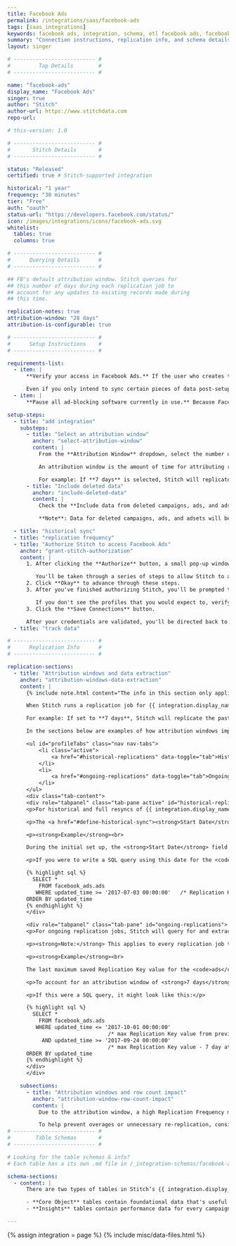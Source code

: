 ```yaml
---
title: Facebook Ads
permalink: /integrations/saas/facebook-ads
tags: [saas_integrations]
keywords: facebook ads, integration, schema, etl facebook ads, facebook ads etl
summary: "Connection instructions, replication info, and schema details for Stitch's Facebook Ads integration."
layout: singer

# -------------------------- #
#         Tap Details        #
# -------------------------- #

name: "facebook-ads"
display_name: "Facebook Ads"
singer: true
author: "Stitch"
author-url: https://www.stitchdata.com
repo-url: 

# this-version: 1.0

# -------------------------- #
#       Stitch Details       #
# -------------------------- #

status: "Released"
certified: true # Stitch-supported integration

historical: "1 year"
frequency: "30 minutes"
tier: "Free"
auth: "oauth"
status-url: "https://developers.facebook.com/status/"
icon: /images/integrations/icons/facebook-ads.svg
whitelist:
  tables: true
  columns: true

# -------------------------- #
#      Querying Details      #
# -------------------------- #

## FB's default attribution window. Stitch queries for
## this number of days during each replication job to
## account for any updates to existing records made during
## this time.

replication-notes: true
attribution-window: "28 days"
attribution-is-configurable: true

# -------------------------- #
#      Setup Instructions    #
# -------------------------- #

requirements-list:
  - item: |
      **Verify your access in Facebook Ads.** If the user who creates the integration has restricted permissions - meaning the user doesn't have access to all campaigns or ads - Stitch may encounter issues replicating data.

      Even if you only intend to sync certain pieces of data post-setup, the user completing the initial setup should still have full access.
  - item: |
      **Pause all ad-blocking software currently in use.** Because Facebook authentication uses pop ups, you may encounter issues if ad blockers aren't disabled during the setup.

setup-steps:
  - title: "add integration"
    substeps:
      - title: "Select an attribution window"
        anchor: "select-attribution-window"
        content: |
          From the **Attribution Window** dropdown, select the number of days you want Stitch to use when extracting data: **1 day, 7 days,** or **28 days**.

          An attribution window is the amount of time for attributing results to ads and the lookback period after those actions occur during which ad results are counted.

          For example: If **7 days** is selected, Stitch will replicate the past seven days' worth of data during every replication job to account for result attribution. This will apply to all tables selected to replicate. See the [Attribution windows and data extraction](#attribution-windows-data-extraction) section for more info.
      - title: "Include deleted data"
        anchor: "include-deleted-data"
        content: |
          Check the **Include data from deleted campaigns, ads, and adsets** box to have Stitch replicate data for these deleted objects.

          **Note**: Data for deleted campaigns, ads, and adsets will be included only in [**Core Object**](#schema) tables.

  - title: "historical sync"
  - title: "replication frequency"
  - title: "Authorize Stitch to access Facebook Ads"
    anchor: "grant-stitch-authorization"
    content: |
      1. After clicking the **Authorize** button, a small pop-up window will display.

         You'll be taken through a series of steps to allow Stitch to access data from your Public Profile, Facebook Ads, and related stats. 
      2. Click **Okay** to advance through these steps.
      3. After you've finished authorizing Stitch, you'll be prompted to select the Facebook Ad Account you want to pull data from. Select the desired account by clicking the checkbox in the **Connect** column.

         If you don't see the profiles that you would expect to, verify your Facebook Ads permissions before reaching out to support.
      3. Click the **Save Connections** button.

      After your credentials are validated, you'll be directed back to Stitch (click the {{ app.buttons.finish-int-setup }} button to wrap things up) and the {{ app.page-names.int-details }} page will display.
  - title: "track data"

# -------------------------- #
#      Replication Info      #
# -------------------------- #

replication-sections:
  - title: "Attribution windows and data extraction"
    anchor: "attribution-windows-data-extraction"
    content: |
      {% include note.html content="The info in this section only applies to tables using Incremental Replication. Tables using Full Table Replication replicate fully during each replication job and don't use attribution windows." %}

      When Stitch runs a replication job for {{ integration.display_name }}, it will use the value of the **Attribution Window** setting to query for and extract data for Incremental tables. An attribution window is a period of time for attributing results to ads and the lookback period after those actions occur during which ad results are counted.

      For example: If set to **7 days**, Stitch will replicate the past seven days' worth of data every time a replication job runs. While Stitch replicates data in this way to account for updates to records made during the attribution window, it can have a [substantial impact on your overall row usage](#attribution-window-row-count-impact).

      In the sections below are examples of how attribution windows impact how Stitch extracts data during historical and ongoing replication jobs.

      <ul id="profileTabs" class="nav nav-tabs">
          <li class="active">
              <a href="#historical-replications" data-toggle="tab">Historical and full re-replications</a>
          </li>
          <li>
              <a href="#ongoing-replications" data-toggle="tab">Ongoing replications</a>
          </li>
      </ul>
      <div class="tab-content">
      <div role="tabpanel" class="tab-pane active" id="historical-replications">
      <p>For historical and full resyncs of {{ integration.display_name }} data, Stitch will query for and extract data newer than or equal to the date defined in the <strong>Start Date</strong> field in the Integration Settings page.</p>

      <p>The <a href="#define-historical-sync"><strong>Start Date</strong></a> defines the minimum date Stitch should query for when extracting historical data.</p>

      <p><strong>Example</strong><br>

      During the initial set up, the <strong>Start Date</strong> field is set to <code>07/03/2017</code>, or <code>2017-07-03 00:00:00</code>. In this example, Stitch will query for data that is newer than or equal to <code>2017-07-03 00:00:00</code>.</p>

      <p>If you were to write a SQL query using this date for the <code>ads</code> table, it might look like this:</p>

      {% highlight sql %}
        SELECT *
          FROM facebook_ads.ads
         WHERE updated_time >= '2017-07-03 00:00:00'   /* Replication Key column */
      ORDER BY updated_time
      {% endhighlight %}
      </div>

      <div role="tabpanel" class="tab-pane" id="ongoing-replications">
      <p>For ongoing replication jobs, Stitch will query for and extract data using the last saved maximum value in the table's Replication Key column and the <strong>Attribution Window</strong> setting.</p>

      <p><strong>Note:</strong> This applies to every replication job that takes place after the historical replication job.</p>

      <p><strong>Example</strong><br>

      The last maximum saved Replication Key value for the <code>ads</code> table is <code>2017-09-24 00:00:00</code>.</p>

      <p>To account for an attribution window of <strong>7 days</strong>, we'd subtract this from the last maximum saved Replication Key value. This would equal <code>2017-09-01 00:00:00</code>. In this case, Stitch would query for and extract data that is newer than or equal to <code>2017-09-24 00:00:00</code> and older than or equal to <code>2017-10-01 00:00:00</code>.</p>

      <p>If this were a SQL query, it might look like this:</p>

      {% highlight sql %}
        SELECT *
          FROM facebook_ads.ads
         WHERE updated_time <= '2017-10-01 00:00:00'
                                /* max Replication Key value from previous job */
           AND updated_time >= '2017-09-24 00:00:00'
                                /* max Replication Key value - 7 day attribution window */
      ORDER BY updated_time
      {% endhighlight %}
      </div>
      </div>

    subsections:
      - title: "Attribution windows and row count impact"
        anchor: "attribution-window-row-count-impact"
        content: |
          Due to the attribution window, a high Replication Frequency may not be necessary. Because Stitch will replicate data from the past `N` days during every replication job, recent data will be re-replicated and count towards your row quota.

          To help prevent overages or unnecessary re-replication, consider setting the integration to replicate less frequently. For example: every 12 or 24 hours.
# -------------------------- #
#        Table Schemas       #
# -------------------------- #

# Looking for the table schemas & info?
# Each table has a its own .md file in /_integration-schemas/facebook-ads

schema-sections:
  - content: |
      There are two types of tables in Stitch’s {{ integration.display_name }} integration: Core Object and Insights.

      - **Core Object** tables contain foundational data that's useful for analysis. These are the [`adcreative`](#adcreative), [`ads`](#ads), [`adsets`](#adsets), and [`campaigns`](#campaigns) tables. To learn more about how Facebook Ads data is structured, we recommend checking out their [API guide](https://developers.facebook.com/docs/marketing-api/buying-api).
      - **Insights** tables contain performance data for every campaign/adset/ad combination, segmented by day and demographics specific to each table. For example: The [`ads_insights_age_and_gender`](#ads_insights_age_and_gender) table is segmented by day, age, and gender.

---
```

{% assign integration = page %}
{% include misc/data-files.html %}